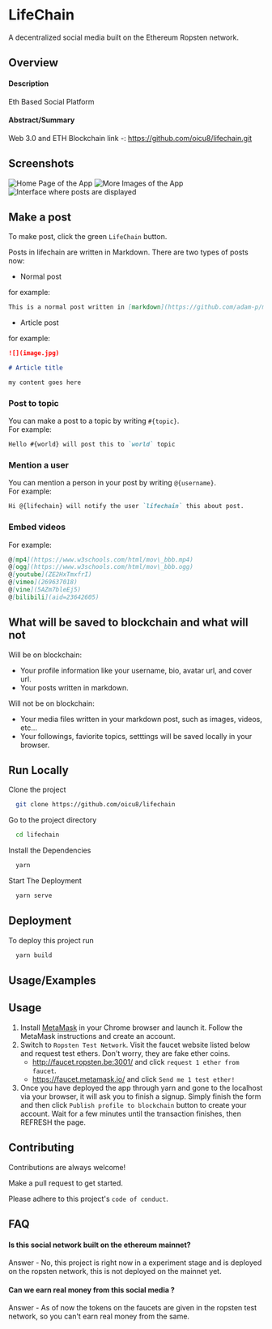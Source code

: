 # LifeChain

A decentralized social media built on the Ethereum Ropsten network.

## Overview

#### Description

Eth Based Social Platform

#### Abstract/Summary
Web 3.0 and ETH Blockchain link -: https://github.com/oicu8/lifechain.git
## Screenshots

![Home Page of the App]("")
![More Images of the App]("")
![Interface where posts are displayed]("")

## Make a post

To make post, click the green `LifeChain` button.

Posts in lifechain are written in Markdown.
There are two types of posts now:

* Normal post

for example:

```markdown
This is a normal post written in [markdown](https://github.com/adam-p/markdown-here/wiki/Markdown-Cheatsheet).
```

* Article post

for example:

```markdown
![](image.jpg)

# Article title

my content goes here
```

### Post to topic

You can make a post to a topic by writing `#{topic}`.  
For example:

```markdown
Hello #{world} will post this to `world` topic
```

### Mention a user

You can mention a person in your post by writing `@{username}`.  
For example:

```markdown
Hi @{lifechain} will notify the user `lifechain` this about post.
```

### Embed videos

For example:

```markdown
@[mp4](https://www.w3schools.com/html/mov\_bbb.mp4)
@[ogg](https://www.w3schools.com/html/mov\_bbb.ogg)
@[youtube](ZE2HxTmxfrI)
@[vimeo](269637018)
@[vine](5AZm7bleEj5)
@[bilibili](aid=23642605)
```
## What will be saved to blockchain and what will not

Will be on blockchain:
* Your profile information like your username, bio, avatar url, and cover url.
* Your posts written in markdown.

Will not be on blockchain:
* Your media files written in your markdown post, such as images, videos, etc...
* Your followings, faviorite topics, setttings will be saved locally in your browser.
## Run Locally

Clone the project

```bash
  git clone https://github.com/oicu8/lifechain
```

Go to the project directory

```bash
  cd lifechain
```

Install the Dependencies

```bash
  yarn
```

Start The Deployment

```bash
  yarn serve
```


## Deployment

To deploy this project run

```bash
  yarn build
```


## Usage/Examples

## Usage

1.  Install [MetaMask](https://metamask.io/) in your Chrome browser and launch it. Follow the MetaMask instructions and create an account.
2.  Switch to `Ropsten Test Network`. Visit the faucet website listed below and request test ethers. Don't worry, they are fake ether coins.
	* http://faucet.ropsten.be:3001/ and click `request 1 ether from faucet`.
	* https://faucet.metamask.io/ and click `Send me 1 test ether!`
3.  Once you have deployed the app through yarn and gone to the localhost via your browser,
it will ask you to finish a signup. Simply finish the form and then click `Publish profile to blockchain` button to create your account.
Wait for a few minutes until the transaction finishes, then REFRESH the page.


## Contributing

Contributions are always welcome!

Make a pull request to get started.

Please adhere to this project's `code of conduct`.


## FAQ

#### Is this social network built on the ethereum mainnet?

Answer - No, this project is right now in a experiment stage and is deployed on the ropsten network, this is not deployed on the mainnet yet.

#### Can we earn real money from this social media ?

Answer - As of now the tokens on the faucets are given in the ropsten test network, so you can't earn real money from the same.
